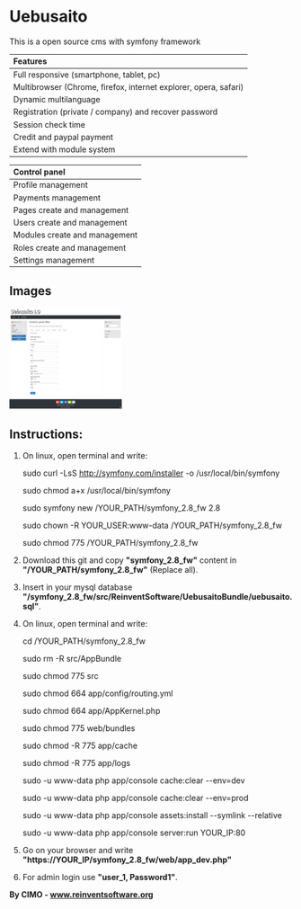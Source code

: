 Uebusaito
==============

This is a open source cms with symfony framework

| Features |
|:---|
| Full responsive (smartphone, tablet, pc) |
| Multibrowser (Chrome, firefox, internet explorer, opera, safari) |
| Dynamic multilanguage |
| Registration (private / company) and recover password |
| Session check time |
| Credit and paypal payment |
| Extend with module system |

| Control panel |
|:---|
| Profile management |
| Payments management |
| Pages create and management |
| Users create and management |
| Modules create and management |
| Roles create and management |
| Settings management |

## Images
<img src="screenshots/1.jpg" width="200" alt="1"/>

## Instructions:
1) On linux, open terminal and write:

	sudo curl -LsS http://symfony.com/installer -o /usr/local/bin/symfony
	
	sudo chmod a+x /usr/local/bin/symfony
	
	sudo symfony new /YOUR_PATH/symfony_2.8_fw 2.8
	
	sudo chown -R YOUR_USER:www-data /YOUR_PATH/symfony_2.8_fw
	
	sudo chmod 775 /YOUR_PATH/symfony_2.8_fw

2) Download this git and copy <b>"symfony_2.8_fw"</b> content in <b>"/YOUR_PATH/symfony_2.8_fw"</b> (Replace all).

3) Insert in your mysql database <b>"/symfony_2.8_fw/src/ReinventSoftware/UebusaitoBundle/uebusaito.sql"</b>.

4) On linux, open terminal and write:

	cd /YOUR_PATH/symfony_2.8_fw
	
	sudo rm -R src/AppBundle
	
	sudo chmod 775 src
	
	sudo chmod 664 app/config/routing.yml
	
	sudo chmod 664 app/AppKernel.php
	
	sudo chmod 775 web/bundles
	
	sudo chmod -R 775 app/cache
	
	sudo chmod -R 775 app/logs
	
	sudo -u www-data php app/console cache:clear --env=dev
	
	sudo -u www-data php app/console cache:clear --env=prod
	
	sudo -u www-data php app/console assets:install --symlink --relative
	
	sudo -u www-data php app/console server:run YOUR_IP:80

5) Go on your browser and write <b>"https://YOUR_IP/symfony_2.8_fw/web/app_dev.php"</b>

6) For admin login use <b>"user_1, Password1"</b>.

<b>By CIMO - www.reinventsoftware.org</b>